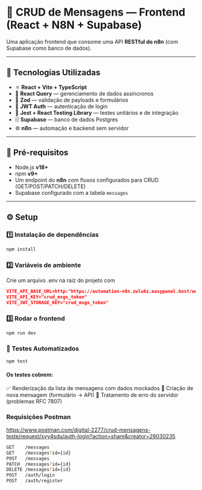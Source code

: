 # 📨 CRUD de Mensagens — Frontend (React + N8N + Supabase)

Uma aplicação frontend que consome uma API **RESTful do n8n** (com Supabase como banco de dados).  

---

## 🚀 Tecnologias Utilizadas

- ⚛️ **React + Vite + TypeScript**
- 🎯 **React Query** — gerenciamento de dados assíncronos
- 🧩 **Zod** — validação de payloads e formulários
- 🔐 **JWT Auth** — autenticação de login
- 🧪 **Jest + React Testing Library** — testes unitários e de integração
- 🗄️ **Supabase** — banco de dados Postgres
- ⚙️ **n8n** — automação e backend sem servidor

---

## 🧰 Pré-requisitos

- Node.js **v18+**
- npm **v9+**
- Um endpoint do **n8n** com fluxos configurados para CRUD (GET/POST/PATCH/DELETE)
- Supabase configurado com a tabela `messages`

---

## ⚙️ Setup

### 1️⃣ Instalação de dependências
```bash
npm install
```

### 2️⃣ Variáveis de ambiente
Crie um arquivo .env na raiz do projeto com
```json
VITE_API_BASE_URL=http:"https://automation-n8n.zwlu6z.easypanel.host/webhook"
VITE_API_KEY="crud_msgs_token"
VITE_JWT_STORAGE_KEY="crud_msgs_token"
```

### 3️⃣ Rodar o frontend
```bash
npm run dev
```

### 🧪 Testes Automatizados
```bash
npm test
```

#### Os testes cobrem:
✅ Renderização da lista de mensagens com dados mockados
📨 Criação de nova mensagem (formulário → API)
🚫 Tratamento de erro do servidor (problemas RFC 7807)

### Requisições Postman
https://www.postman.com/digital-2277/crud-mensagens-teste/request/xvy4sdu/auth-login?action=share&creator=29030235

```bash
GET    /messages
GET    /messages?id={id}
POST   /messages
PATCH  /messages?id={id}
DELETE /messages?id={id}
POST   /auth/login
POST   /auth/register
```
